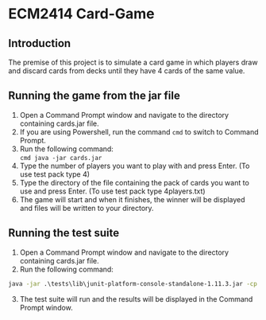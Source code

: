 # ECM2414 Card-Game
## Introduction
The premise of this project is to simulate a card game in which players draw and discard cards from decks until they 
have 4 cards of the same value.

## Running the game from the jar file

1. Open a Command Prompt window and navigate to the directory containing cards.jar file.<br>
2. If you are using Powershell, run the command ```cmd``` to switch to Command Prompt.<br>
3. Run the following command:<br>
``cmd
java -jar cards.jar
``
4. Type the number of players you want to play with and press Enter. (To use test pack type 4)<br>
5. Type the directory of the file containing the pack of cards you want to use and press Enter. (To use test pack type 
   4players.txt)<br>
6. The game will start and when it finishes, the winner will be displayed and files will be written to your directory.
## Running the test suite
1. Open a Command Prompt window and navigate to the directory containing cards.jar file.<br>
2. Run the following command:<br>
```cmd
java -jar .\tests\lib\junit-platform-console-standalone-1.11.3.jar -cp .;cards.jar;tests --select-class cards.testCardGameSuite
```
3. The test suite will run and the results will be displayed in the Command Prompt window.